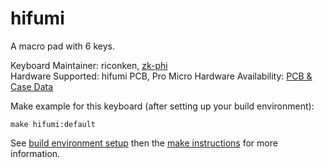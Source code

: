 # hifumi

A macro pad with 6 keys.

Keyboard Maintainer: riconken, [zk-phi](https://github.com/zk-phi)  
Hardware Supported: hifumi PCB, Pro Micro
Hardware Availability: [PCB & Case Data](https://github.com/zk-phi/1x2x3-keyboard)

Make example for this keyboard (after setting up your build environment):

    make hifumi:default

See [build environment setup](https://docs.qmk.fm/#/getting_started_build_tools) then the [make instructions](https://docs.qmk.fm/#/getting_started_make_guide) for more information.
